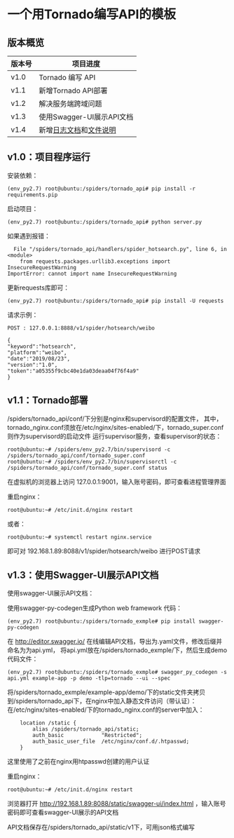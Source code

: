 # 一个用Tornado编写API的模板

## 版本概览

| 版本号 | 项目进度 |
|-- |-- |
| v1.0 | Tornado 编写 API |
| v1.1 | 新增Tornado API部署 |
| v1.2 | 解决服务端跨域问题 |
| v1.3 | 使用Swagger-UI展示API文档 |
| v1.4 | 新增[日志文档](/log_dir.txt)和[文件说明](/file_explain.md) |

## v1.0：项目程序运行

安装依赖：
```
(env_py2.7) root@ubuntu:/spiders/tornado_api# pip install -r requirements.pip
```
启动项目：
```
(env_py2.7) root@ubuntu:/spiders/tornado_api# python server.py
```
如果遇到报错：
```
  File "/spiders/tornado_api/handlers/spider_hotsearch.py", line 6, in <module>
    from requests.packages.urllib3.exceptions import InsecureRequestWarning
ImportError: cannot import name InsecureRequestWarning
```
更新requests库即可：
```
(env_py2.7) root@ubuntu:/spiders/tornado_api# pip install -U requests
```

请求示例：
```
POST : 127.0.0.1:8888/v1/spider/hotsearch/weibo

{
"keyword":"hotsearch",
"platform":"weibo",
"date":"2019/08/23",
"version":"1.0",
"token":"a05355f9cbc40e1da03deaa04f76f4a9"
}
```

## v1.1：Tornado部署

/spiders/tornado_api/conf/下分别是nginx和supervisord的配置文件，
其中，tornado_nginx.conf须放在/etc/nginx/sites-enabled/下，tornado_super.conf则作为supervisord的启动文件
运行supervisor服务，查看supervisor的状态：
```
root@ubuntu:~# /spiders/env_py2.7/bin/supervisord -c /spiders/tornado_api/conf/tornado_super.conf
root@ubuntu:~# /spiders/env_py2.7/bin/supervisorctl -c /spiders/tornado_api/conf/tornado_super.conf status
```
在虚拟机的浏览器上访问 127.0.0.1:9001，输入账号密码，即可查看进程管理界面

重启nginx：
```
root@ubuntu:~# /etc/init.d/nginx restart
```
或者：
```
root@ubuntu:~# systemctl restart nginx.service
```
即可对 192.168.1.89:8088/v1/spider/hotsearch/weibo 进行POST请求

## v1.3：使用Swagger-UI展示API文档

使用swagger-UI展示API文档：

使用swagger-py-codegen生成Python web framework 代码：
```
(env_py2.7) root@ubuntu:/spiders/tornado_exmple# pip install swagger-py-codegen
```
在 http://editor.swagger.io/ 在线编辑API文档，导出为.yaml文件，修改后缀并命名为为api.yml，
将api.yml放在/spiders/tornado_exmple/下，然后生成demo代码文件：
```
(env_py2.7) root@ubuntu:/spiders/tornado_exmple# swagger_py_codegen -s api.yml example-app -p demo -tlp=tornado --ui --spec
```
将/spiders/tornado_exmple/example-app/demo/下的static文件夹拷贝到/spiders/tornado_api下，在nginx中加入静态文件访问（带认证）：
在/etc/nginx/sites-enabled/下的tornado_nginx.conf的server中加入：
```
	location /static {
		alias /spiders/tornado_api/static;
		auth_basic            "Restricted";
		auth_basic_user_file  /etc/nginx/conf.d/.htpasswd;
	}
```
这里使用了之前在nginx用htpasswd创建的用户认证

重启nginx：
```
root@ubuntu:~# /etc/init.d/nginx restart
```
浏览器打开 http://192.168.1.89:8088/static/swagger-ui/index.html ，输入账号密码即可查看swagger-UI展示的API文档

API文档保存在/spiders/tornado_api/static/v1下，可用json格式编写